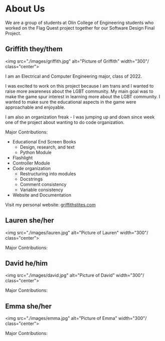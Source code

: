 # About Us
We are a group of students at Olin College of Engineering students who worked on the Flag Quest project together for our Software Design Final Project.

## Griffith they/them

<img src="./images/griffith.jpg" alt="Picture of Griffith" width="300"/ class="center">

I am an Electrical and Computer Engineering major, class of 2022.

I was excited to work on this project because I am trans and I wanted to raise more awareness about the LGBT community. My main goal was to make the game spur interest in learning more about the LGBT community. I wanted to make sure the educational aspects in the game were approachable and enjoyable.

I am also an organization freak - I was jumping up and down since week one of the project about wanting to do code organization.

Major Contributions:
* Educational End Screen Books
  * Design, research, and text
  * Python Module
* Flashlight
* Controller Module
* Code organization
  * Restructuring into modules
  * Docstrings
  * Comment consistency
  * Variable consistency
* Website and Documentation

Visit my personal website: [griffithstites.com](https://www.griffithstites.com/)

## Lauren she/her

<img src="./images/lauren.jpg" alt="Picture of Lauren" width="300"/ class="center">

Major Contributions:

## David he/him

<img src="./images/david.jpg" alt="Picture of David" width="300"/ class="center">

Major Contributions:

## Emma she/her

<img src="./images/emma.jpg" alt="Picture of Emma" width="300"/ class="center">

Major Contributions:

